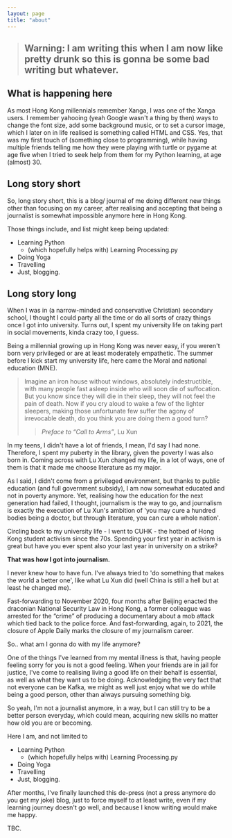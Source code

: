 ```yaml
---
layout: page
title: "about"
---
```


> ## Warning: I am writing this when I am now like pretty drunk so this is gonna be some bad writing but whatever.
 
 
## What is happening here
 
As most Hong Kong millennials remember Xanga, I was one of the Xanga users. I remember yahooing (yeah Google wasn't a thing by then) ways to change the font size, add some background music, or to set a cursor image, which I later on in life realised is something called HTML and CSS. Yes, that was my first touch of (something close to programming), while having multiple friends telling me how they were playing with turtle or pygame at age five when I tried to seek help from them for my Python learning, at age (almost) 30.
 
## Long story short
 
So, long story short, this is a blog/ journal of me doing different new things other than focusing on my career, after realising and accepting that being a journalist is somewhat impossible anymore here in Hong Kong.
 
Those things include, and list might keep being updated:
- Learning Python
   - (which hopefully helps with) Learning Processing.py
- Doing Yoga
- Travelling
- Just, blogging.
 
## Long story long
 
When I was in (a narrow-minded and conservative Christian) secondary school, I thought I could party all the time or do all sorts of crazy things once I got into university. Turns out, I spent my university life on taking part in social movements, kinda crazy too, I guess.
 
Being a millennial growing up in Hong Kong was never easy, if you weren't born very privileged or are at least moderately empathetic. The summer before I kick start my university life, here came the Moral and national education (MNE).
 
> Imagine an iron house without windows, absolutely indestructible, with many people fast asleep inside who will soon die of suffocation. But you know since they will die in their sleep, they will not feel the pain of death. Now if you cry aloud to wake a few of the lighter sleepers, making those unfortunate few suffer the agony of irrevocable death, do you think you are doing them a good turn?
>> *Preface to “Call to Arms”*, Lu Xun
 
In my teens, I didn't have a lot of friends, I mean, I'd say I had none. Therefore, I spent my puberty in the library, given the poverty I was also born in. Coming across with Lu Xun changed my life, in a lot of ways, one of them is that it made me choose literature as my major.
 
As I said, I didn't come from a privileged environment, but thanks to public education (and full government subsidy), I am now somewhat educated and not in poverty anymore. Yet, realising how the education for the next generation had failed, I thought, journalism is the way to go, and journalism is exactly the execution of Lu Xun's ambition of 'you may cure a hundred bodies being a doctor, but through literature, you can cure a whole nation'.
 
Circling back to my university life - I went to CUHK - the hotbed of Hong Kong student activism since the 70s. Spending your first year in activism is great but have you ever spent also your last year in university on a strike?
 
**That was how I got into journalism.**
 
I never knew how to have fun. I've always tried to 'do something that makes the world a better one', like what Lu Xun did (well China is still a hell but at least he changed me).
 
Fast-forwarding to November 2020, four months after Beijing enacted the draconian National Security Law in Hong Kong, a former colleague was arrested for the “crime” of producing a documentary about a mob attack which tied back to the police force. And fast-forwarding, again, to 2021, the closure of Apple Daily marks the closure of my journalism career.
 
So.. what am I gonna do with my life anymore?
 
One of the things I've learned from my mental illness is that, having people feeling sorry for you is not a good feeling. When your friends are in jail for justice, I've come to realising living a good life on their behalf is essential, as well as what they want us to be doing. Acknowledging the very fact that not everyone can be Kafka, we might as well just enjoy what we do while being a good person, other than always pursuing something big.
 
So yeah, I'm not a journalist anymore, in a way, but I can still try to be a better person everyday, which could mean, acquiring new skills no matter how old you are or becoming.
 
Here I am, and not limited to
 
- Learning Python
   - (which hopefully helps with) Learning Processing.py
- Doing Yoga
- Travelling
- Just, blogging.
 
After months, I've finally launched this de-press (not a press anymore do you get my joke) blog, just to force myself to at least write, even if my learning journey doesn't go well, and because I know writing would make me happy.
 
TBC.


